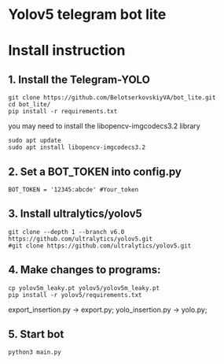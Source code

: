 # Yolov5 telegram bot lite
# Install instruction
## 1. Install the Telegram-YOLO
```
git clone https://github.com/BelotserkovskiyVA/bot_lite.git
cd bot_lite/
pip install -r requirements.txt
```
you may need to install the libopencv-imgcodecs3.2 library
```
sudo apt update
sudo apt install libopencv-imgcodecs3.2
```
## 2. Set a BOT_TOKEN into config.py

```
BOT_TOKEN = '12345:abcde' #Your_token
```
## 3. Install ultralytics/yolov5
```
git clone --depth 1 --branch v6.0 https://github.com/ultralytics/yolov5.git
#git clone https://github.com/ultralytics/yolov5.git
```
## 4. Make changes to programs:  
```
cp yolov5m_leaky.pt yolov5/yolov5m_leaky.pt
pip install -r yolov5/requirements.txt
```
export_insertion.py -> export.py;
yolo_insertion.py -> yolo.py;
## 5. Start bot
```
python3 main.py
```

